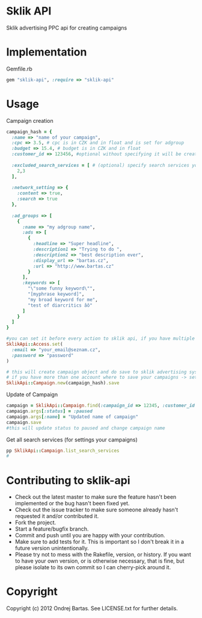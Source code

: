 # Sklik API

Sklik advertising PPC api for creating campaigns

# Implementation

Gemfile.rb
``` ruby
gem "sklik-api", :require => "sklik-api"
```



# Usage 

Campaign creation

``` ruby
campaign_hash = {
  :name => "name of your campaign",
  :cpc => 3.5, # cpc is in CZK and in float and is set for adgroup
  :budget => 15.4, # budget is in CZK and in float 
  :customer_id => 123456, #optional without specifying it will be created on logged account
  
  :excluded_search_services = [ # (optional) specify search services you don't want to use for your campaign
    2,3
  ],
  
  :network_setting => {
    :content => true,
    :search => true
  },
  
  :ad_groups => [
    {
      :name => "my adgroup name",
      :ads => [ 
        {
          :headline => "Super headline",
          :description1 => "Trying to do ",
          :description2 => "best description ever",
          :display_url => "bartas.cz",
          :url => "http://www.bartas.cz"
        }
      ],
      :keywords => [
        "\"some funny keyword\"",
        "[myphrase keyword]",
        "my broad keyword for me",
        "test of diarcritics âô"
      ]
    }
  ]
}

#you can set it before every action to sklik api, if you have multiple accounts :-)
SklikApi::Access.set(
  :email => "your_email@seznam.cz",
  :password => "password"
)

# this will create campaign object and do save to sklik advertising system
# if you have more than one account where to save your campaigns -> set customer_id where campaign will be created
SklikApi::Campaign.new(campaign_hash).save
```

Update of Campaign

``` ruby
campaign = SklikApi::Campaign.find(:campaign_id => 12345, :customer_id => 12345).first #customer_id is optional
campaign.args[:status] = :paused
campaign.args[:name] = "Updated name of campaign"
campaign.save
#this will update status to paused and change campaign name
```

Get all search services (for settings your campaigns)

``` ruby
pp SklikApi::Campaign.list_search_services
#
```

# Contributing to sklik-api
 
* Check out the latest master to make sure the feature hasn't been implemented or the bug hasn't been fixed yet.
* Check out the issue tracker to make sure someone already hasn't requested it and/or contributed it.
* Fork the project.
* Start a feature/bugfix branch.
* Commit and push until you are happy with your contribution.
* Make sure to add tests for it. This is important so I don't break it in a future version unintentionally.
* Please try not to mess with the Rakefile, version, or history. If you want to have your own version, or is otherwise necessary, that is fine, but please isolate to its own commit so I can cherry-pick around it.

# Copyright

Copyright (c) 2012 Ondrej Bartas. See LICENSE.txt for
further details.

